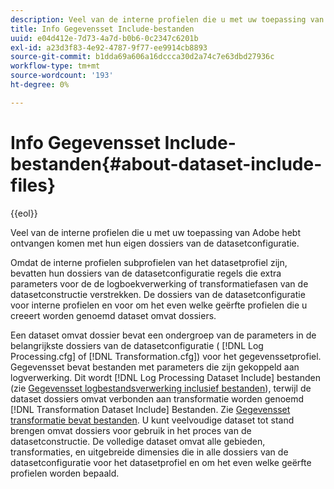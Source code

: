 ```yaml
---
description: Veel van de interne profielen die u met uw toepassing van Adobe hebt ontvangen komen met hun eigen dossiers van de datasetconfiguratie.
title: Info Gegevensset Include-bestanden
uuid: e04d412e-7d73-4a7d-b0b6-0c2347c6201b
exl-id: a23d3f83-4e92-4787-9f77-ee9914cb8893
source-git-commit: b1dda69a606a16dccca30d2a74c7e63dbd27936c
workflow-type: tm+mt
source-wordcount: '193'
ht-degree: 0%

---
```


# Info Gegevensset Include-bestanden{#about-dataset-include-files}

{{eol}}

Veel van de interne profielen die u met uw toepassing van Adobe hebt ontvangen komen met hun eigen dossiers van de datasetconfiguratie.

Omdat de interne profielen subprofielen van het datasetprofiel zijn, bevatten hun dossiers van de datasetconfiguratie regels die extra parameters voor de de logboekverwerking of transformatiefasen van de datasetconstructie verstrekken. De dossiers van de datasetconfiguratie voor interne profielen en voor om het even welke geërfte profielen die u creeert worden genoemd dataset omvat dossiers.

Een dataset omvat dossier bevat een ondergroep van de parameters in de belangrijkste dossiers van de datasetconfiguratie ( [!DNL Log Processing.cfg] of [!DNL Transformation.cfg]) voor het gegevenssetprofiel. Gegevensset bevat bestanden met parameters die zijn gekoppeld aan logverwerking. Dit wordt [!DNL Log Processing Dataset Include] bestanden (zie [Gegevensset logbestandsverwerking inclusief bestanden](../../../home/c-dataset-const-proc/c-dataset-inc-files/c-types-dataset-inc-files/c-log-proc-dataset-inc-files/c-log-proc-dataset-inc-files.md#concept-999475a22519432e98844622ca95b6ab)), terwijl de dataset dossiers omvat verbonden aan transformatie worden genoemd [!DNL Transformation Dataset Include] Bestanden. Zie [Gegevensset transformatie bevat bestanden](../../../home/c-dataset-const-proc/c-dataset-inc-files/c-types-dataset-inc-files/c-trans-dataset-inc-files.md#concept-c64aa78ed9ce40b8a0f4932c82ff5ace). U kunt veelvoudige dataset tot stand brengen omvat dossiers voor gebruik in het proces van de datasetconstructie. De volledige dataset omvat alle gebieden, transformaties, en uitgebreide dimensies die in alle dossiers van de datasetconfiguratie voor het datasetprofiel en om het even welke geërfte profielen worden bepaald.
